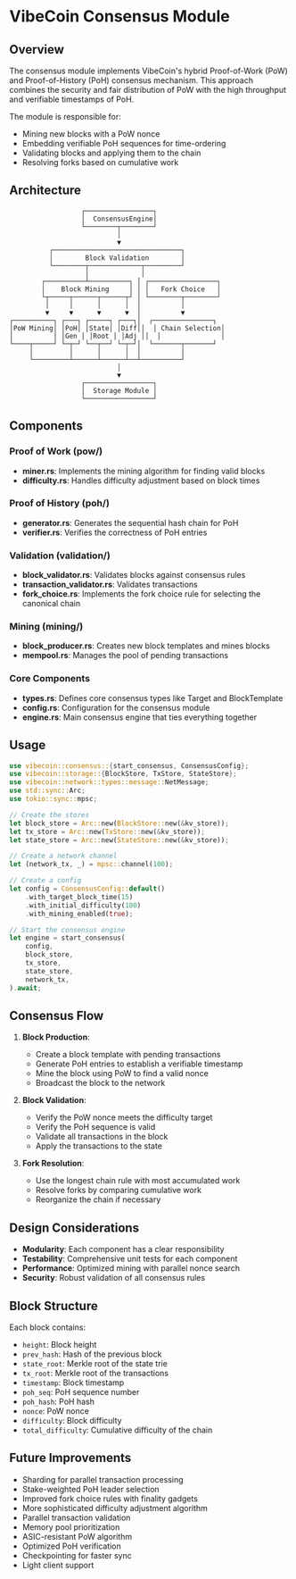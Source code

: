 # VibeCoin Consensus Module

## Overview

The consensus module implements VibeCoin's hybrid Proof-of-Work (PoW) and Proof-of-History (PoH) consensus mechanism. This approach combines the security and fair distribution of PoW with the high throughput and verifiable timestamps of PoH.

The module is responsible for:

- Mining new blocks with a PoW nonce
- Embedding verifiable PoH sequences for time-ordering
- Validating blocks and applying them to the chain
- Resolving forks based on cumulative work

## Architecture

```
                  ┌─────────────────┐
                  │  ConsensusEngine│
                  └────────┬────────┘
                           │
                           ▼
          ┌────────────────────────────────┐
          │        Block Validation        │
          └────────┬─────────────┬─────────┘
                   │             │
        ┌──────────┴──────────┐ │ ┌─────────────────┐
        │    Block Mining     │ │ │   Fork Choice   │
        └┬─────┬──────┬──────┬┘ │ └────────┬────────┘
         │     │      │      │  │          │
         ▼     ▼      ▼      ▼  │          ▼
┌──────────┐ ┌───┐ ┌─────┐ ┌───┐│  ┌───────────────┐
│PoW Mining│ │PoH│ │State│ │Diff││  │ Chain Selection│
│          │ │Gen │ │Root │ │Adj ││  │               │
└────┬─────┘ └─┬─┘ └──┬──┘ └─┬─┘│  └───────┬───────┘
     │         │      │      │  │          │
     └─────────┴──────┴──────┴──┴──────────┘
                           │
                           ▼
                  ┌─────────────────┐
                  │  Storage Module │
                  └─────────────────┘
```

## Components

### Proof of Work (pow/)

- **miner.rs**: Implements the mining algorithm for finding valid blocks
- **difficulty.rs**: Handles difficulty adjustment based on block times

### Proof of History (poh/)

- **generator.rs**: Generates the sequential hash chain for PoH
- **verifier.rs**: Verifies the correctness of PoH entries

### Validation (validation/)

- **block_validator.rs**: Validates blocks against consensus rules
- **transaction_validator.rs**: Validates transactions
- **fork_choice.rs**: Implements the fork choice rule for selecting the canonical chain

### Mining (mining/)

- **block_producer.rs**: Creates new block templates and mines blocks
- **mempool.rs**: Manages the pool of pending transactions

### Core Components

- **types.rs**: Defines core consensus types like Target and BlockTemplate
- **config.rs**: Configuration for the consensus module
- **engine.rs**: Main consensus engine that ties everything together

## Usage

```rust
use vibecoin::consensus::{start_consensus, ConsensusConfig};
use vibecoin::storage::{BlockStore, TxStore, StateStore};
use vibecoin::network::types::message::NetMessage;
use std::sync::Arc;
use tokio::sync::mpsc;

// Create the stores
let block_store = Arc::new(BlockStore::new(&kv_store));
let tx_store = Arc::new(TxStore::new(&kv_store));
let state_store = Arc::new(StateStore::new(&kv_store));

// Create a network channel
let (network_tx, _) = mpsc::channel(100);

// Create a config
let config = ConsensusConfig::default()
    .with_target_block_time(15)
    .with_initial_difficulty(100)
    .with_mining_enabled(true);

// Start the consensus engine
let engine = start_consensus(
    config,
    block_store,
    tx_store,
    state_store,
    network_tx,
).await;
```

## Consensus Flow

1. **Block Production**:
   - Create a block template with pending transactions
   - Generate PoH entries to establish a verifiable timestamp
   - Mine the block using PoW to find a valid nonce
   - Broadcast the block to the network

2. **Block Validation**:
   - Verify the PoW nonce meets the difficulty target
   - Verify the PoH sequence is valid
   - Validate all transactions in the block
   - Apply the transactions to the state

3. **Fork Resolution**:
   - Use the longest chain rule with most accumulated work
   - Resolve forks by comparing cumulative work
   - Reorganize the chain if necessary

## Design Considerations

- **Modularity**: Each component has a clear responsibility
- **Testability**: Comprehensive unit tests for each component
- **Performance**: Optimized mining with parallel nonce search
- **Security**: Robust validation of all consensus rules

## Block Structure

Each block contains:

- `height`: Block height
- `prev_hash`: Hash of the previous block
- `state_root`: Merkle root of the state trie
- `tx_root`: Merkle root of the transactions
- `timestamp`: Block timestamp
- `poh_seq`: PoH sequence number
- `poh_hash`: PoH hash
- `nonce`: PoW nonce
- `difficulty`: Block difficulty
- `total_difficulty`: Cumulative difficulty of the chain

## Future Improvements

- Sharding for parallel transaction processing
- Stake-weighted PoH leader selection
- Improved fork choice rules with finality gadgets
- More sophisticated difficulty adjustment algorithm
- Parallel transaction validation
- Memory pool prioritization
- ASIC-resistant PoW algorithm
- Optimized PoH verification
- Checkpointing for faster sync
- Light client support
